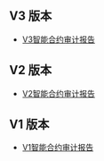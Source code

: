 ## V3 版本

- <a href="../../assets/resources/Audit_Report_cn_V3.pdf" target="_blank">V3智能合约审计报告</a>

## V2 版本

- <a href="../../assets/resources/Audit_Report_cn_V2.pdf" target="_blank">V2智能合约审计报告</a>

## V1 版本

- <a href="../../assets/resources/Audit_Report_cn_V1.pdf" target="_blank">V1智能合约审计报告</a>